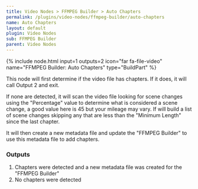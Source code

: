 ```yaml
---
title: Video Nodes > FFMPEG Builder > Auto Chapters
permalink: /plugins/video-nodes/ffmpeg-builder/auto-chapters
name: Auto Chapters
layout: default
plugin: Video Nodes
sub: FFMPEG Builder
parent: Video Nodes
---
```


{% include node.html input=1 outputs=2 icon="far fa-file-video" name="FFMPEG Builder: Auto Chapters" type="BuildPart" %}

This node will first determine if the video file has chapters.   If it does, it will call Output 2 and exit.

If none are detected, it will scan the video file looking for scene changes using the "Percentage" value to determine what is considered a scene change, a good value here is 45 but your mileage may vary.   If will build a list of scene changes skipping any that are less than the "Minimum Length" since the last chapter.

It will then create a new metadata file and update the "FFMPEG Builder" to use this metadata file to add chapters.

### Outputs
1. Chapters were detected and a new metadata file was created for the "FFMPEG Builder"
2. No chapters were detected
